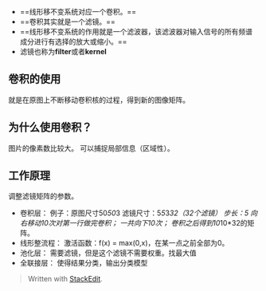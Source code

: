 - ==线形移不变系统对应一个卷积。==
- ==卷积其实就是一个滤镜。==
- ==线形移不变系统的作用就是一个滤波器，该滤波器对输入信号的所有频谱成分进行有选择的放大或缩小。==
- 滤镜也称为**filter**或者**kernel**
## 卷积的使用
就是在原图上不断移动卷积核的过程，得到新的图像矩阵。
## 为什么使用卷积？
图片的像素数比较大。
可以捕捉局部信息（区域性）。
## 工作原理
调整滤镜矩阵的参数。

- 卷积层：
例子：原图尺寸50*50*3
滤镜尺寸：5*5*3*32（32个滤镜）
步长：5
向右移动10次对第一行做完卷积；
一共向下10次；
卷积之后得到10*10*32的矩阵。
- 线形整流程：
激活函数：f(x) = max(0,x)，在某一点之前全部为0。
- 池化层：
需要滤镜，但是这个滤镜不需要权重。找最大值
- 全联接层：
使得结果分类，输出分类模型



> Written with [StackEdit](https://stackedit.io/).
<!--stackedit_data:
eyJoaXN0b3J5IjpbLTE5NDIyNzk2MzddfQ==
-->